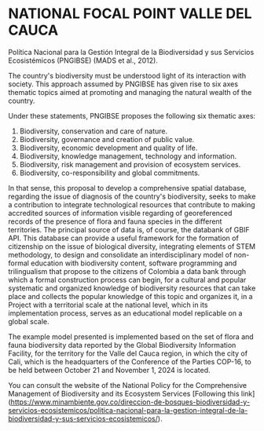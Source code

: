 # NATIONAL FOCAL POINT VALLE DEL CAUCA

 Política Nacional para la Gestión Integral de la
Biodiversidad y sus Servicios Ecosistémicos (PNGIBSE)
(MADS et al., 2012).

The country's biodiversity must be understood
light of its interaction with society. This approach
assumed by PNGIBSE has given rise to six axes
thematic topics aimed at promoting and managing the
natural wealth of the country.

Under these statements, PNGIBSE proposes the following six thematic axes:

1. Biodiversity, conservation and care of nature.
2. Biodiversity, governance and creation of public value.
3. Biodiversity, economic development and quality of life.
4. Biodiversity, knowledge management, technology and information.
5. Biodiversity, risk management and provision of ecosystem services.
6. Biodiversity, co-responsibility and global commitments.

In that sense, this proposal to develop a comprehensive spatial database, regarding the
issue of diagnosis of the country's biodiversity, seeks to make a contribution to integrate
technological resources that contribute to making accredited sources of information visible
regarding of georeferenced records of the presence of flora and fauna species in the
different territories. The principal source of data is, of course, the databank of GBIF API.
This database can provide a useful framework for the formation of citizenship on the issue of 
biological diversity, integrating elements of STEM methodology, to design and consolidate an 
interdisciplinary model of non-formal education with biodiversity content, software programming
and trilingualism that propose to the citizens of Colombia a data bank through which a formal 
construction process can begin, for a cultural and popular systematic and organized knowledge of 
biodiversity resources that can take place and  collects the popular knowledge of this topic and 
organizes it, in a Project with a territorial scale at the national level, which in its implementation 
process, serves as an educational model replicable on a global scale.

The example model presented is implemented based on the set of flora and fauna biodiversity data reported by the Global Biodiversity Information Facility, for the territory for the Valle del Cauca region, in which the city of Cali, which is the headquarters of the Conference of the Parties COP-16, to be held between October 21 and November 1, 2024 is located.


You can consult the website of the National Policy for the Comprehensive Management of Biodiversity and its Ecosystem Services
[Following this link] (https://www.minambiente.gov.co/direccion-de-bosques-biodiversidad-y-servicios-ecosistemicos/politica-nacional-para-la-gestion-integral-de-la-biodiversidad-y-sus-servicios-ecosistemicos/).